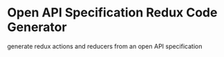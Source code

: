 # Open API Specification Redux Code Generator
generate redux actions and reducers from an open API specification
